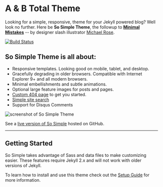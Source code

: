 # A & B Total Theme

Looking for a simple, responsive, theme for your Jekyll powered blog? Well look no further. Here be **So Simple Theme**, the followup to [**Minimal Mistakes**](http://mmistakes.github.io/minimal-mistakes/) -- by designer slash illustrator [Michael Rose](http://mademistakes.com).

[![Build Status](https://travis-ci.org/mmistakes/so-simple-theme.svg?branch=master)](https://travis-ci.org/mmistakes/so-simple-theme)

## So Simple Theme is all about:

* Responsive templates. Looking good on mobile, tablet, and desktop.
* Gracefully degrading in older browsers. Compatible with Internet Explorer 9+ and all modern browsers.
* Minimal embellishments and subtle animations.
* Optional large feature images for posts and pages.
* [Custom 404 page](http://mmistakes.github.io/so-simple-theme/404.html) to get you started.
* [Simple site search](https://github.com/christian-fei/Simple-Jekyll-Search)
* Support for Disqus Comments

![screenshot of So Simple Theme](http://mmistakes.github.io/so-simple-theme/images/so-simple-theme-preview.jpg)

See a [live version of So Simple](http://mmistakes.github.io/so-simple-theme/) hosted on GitHub.

---

## Getting Started

So Simple takes advantage of Sass and data files to make customizing easier. These features require Jekyll 2.x and will not work with older versions of Jekyll.

To learn how to install and use this theme check out the [Setup Guide](http://mmistakes.github.io/so-simple-theme/theme-setup/) for more information.


